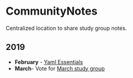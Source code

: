 # CommunityNotes
Centralized location to share study group notes. 

## 2019
- **February** - [Yaml Essentials](https://github.com/JupiterBroadcasting/CommunityNotes/tree/master/yaml_essentials) 
- **March**- Vote for [March study group](https://tinyurl.com/marchstudygroup)
